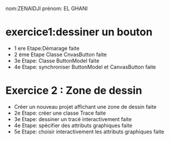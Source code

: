 nom:ZENAIDJI
prénom: EL GHANI

# exercice1:dessiner un bouton
- 1 ere Etape:Démarage faite
- 2 ème Etape Classe CnvasButton faite 
- 3e Etape: Classe ButtonModel faite 
- 4e Etape: synchroniser ButtonModel et CanvasButton faite
# Exercice 2 : Zone de dessin
- Créer un nouveau projet affichant une zone de dessin faite
- 2e Etape: créer une classe Trace faite
- 3e Etape: dessiner un tracé interactivement faite
- 4e Etape: spécifier des attributs graphiques faite
- 5e Etape: choisir interactivement les attributs graphiques faite



